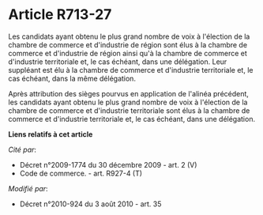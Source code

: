 # Article R713-27

Les candidats ayant obtenu le plus grand nombre de voix à l'élection de la chambre de commerce et d'industrie de région sont
élus à la chambre de commerce et d'industrie de région ainsi qu'à la chambre de commerce et d'industrie territoriale et, le
cas échéant, dans une délégation. Leur suppléant est élu à la chambre de commerce et d'industrie territoriale et, le cas
échéant, dans la même délégation. 

Après attribution des sièges pourvus en application de l'alinéa précédent, les candidats ayant obtenu le plus grand nombre de
voix à l'élection de la chambre de commerce et d'industrie territoriale sont élus à la chambre de commerce et d'industrie
territoriale et, le cas échéant, dans une délégation.

**Liens relatifs à cet article**

_Cité par_:

  - Décret n°2009-1774 du 30 décembre 2009 - art. 2 (V)
  - Code de commerce. - art. R927-4 (T)

_Modifié par_:

  - Décret n°2010-924 du 3 août 2010 - art. 35
